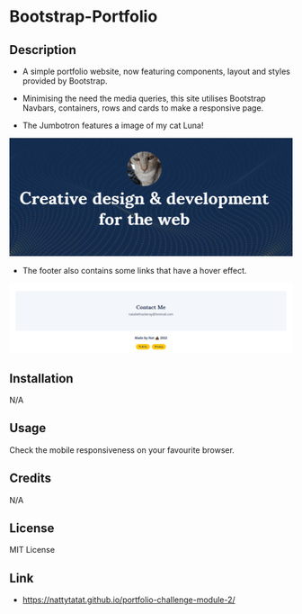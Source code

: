 # Bootstrap-Portfolio

## Description

- A simple portfolio website, now featuring components, layout and styles provided by Bootstrap.

- Minimising the need the media queries, this site utilises Bootstrap Navbars, containers, rows and cards to make a responsive page.

- The Jumbotron features a image of my cat Luna!

![Nat or a Cat](./images/itsnotme.png)

- The footer also contains some links that have a hover effect.

![Screenshot of the Footer](./images/footer-links-with-hover-effects.PNG)

## Installation

N/A

## Usage

Check the mobile responsiveness on your favourite browser.

## Credits

N/A
## License

MIT License

## Link

- https://nattytatat.github.io/portfolio-challenge-module-2/